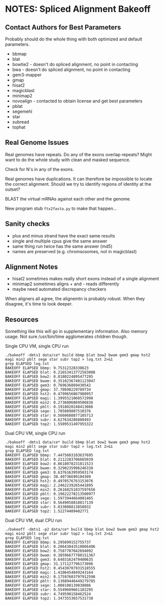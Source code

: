 NOTES: Spliced Alignment Bakeoff
================================

## Contact Authors for Best Parameters ##

Probably should do the whole thing with both optimized and default parameters.

- bbmap
- blat
- bowtie2 - doesn't do spliced alignment, no point in contacting
- bwa - doesn't do spliced alignment, no point in contacting
- gem3-mapper
- gmap
- hisat2
- magicblast
- minimap2
- novoalign - contacted to obtain license and get best parameters
- pblat
- segemehl
- star
- subread
- tophat

## Real Genome Issues ##

Real genomes have repeats. Do any of the exons overlap repeats? Might want to
do the whole study with clean and masked sequence.

Check for N's in any of the exons.

Real genomes have duplications. It can therefore be impossible to locate the
correct alignment. Should we try to identify regions of identity at the outset?

BLAST the virtual mRNAs against each other and the genome.

New program stub `ftx2fasta.py` to make that happen...

## Sanity checks ##

- plus and minus strand have the exact same results
- single and multiple cpus give the same answer
- same thing run twice has the same answer (md5)
- names are preserved (e.g. chromsosomes, not in magicblast)

## Alignment Notes ##

- hisat2 sometimes makes really short exons instead of a single alignment
- minimap2 sometimes aligns + and - reads differently
- maybe need automated discrepancy checkers

When aligners all agree, the alignemtn is probably robust. When they disagree,
it's time to look deeper.


## Resources ##

Something like this will go in supplementary information. Also memory usage.
Not sure /usr/bin/time agglomerates children though.

Single CPU VM, single CPU run

```
./bakeoff -dmts1 data/ce* build bbmp blat bow2 bwam gem3 gmap hst2 magi min2 pblt sege star subr top2 > log.txt 2>&1
grep ELAPSED log.txt
BAKEOFF ELAPSED bbmp: 9.75312328338623
BAKEOFF ELAPSED blat: 0.21653413772583008
BAKEOFF ELAPSED bow2: 0.8180224895477295
BAKEOFF ELAPSED bwam: 0.35102367401123047
BAKEOFF ELAPSED gem3: 0.769636869430542
BAKEOFF ELAPSED gmap: 37.78698229789734
BAKEOFF ELAPSED hst2: 0.4799656867980957
BAKEOFF ELAPSED magi: 1.3995521068572998
BAKEOFF ELAPSED min2: 0.2736806869506836
BAKEOFF ELAPSED pblt: 0.1918020248413086
BAKEOFF ELAPSED sege: 1.705089807510376
BAKEOFF ELAPSED star: 0.5660688877105713
BAKEOFF ELAPSED subr: 4.627634286880493
BAKEOFF ELAPSED top2: 1.5509531497955322
```

Dual CPU VM, single CPU run

```
./bakeoff -dmts1 data/ce* build bbmp blat bow2 bwam gem3 gmap hst2 magi min2 pblt sege star subr top2 > log.txt 2>&1
grep ELAPSED log.txt
BAKEOFF ELAPSED bbmp: 7.4475603103637695
BAKEOFF ELAPSED blat: 0.2112283706665039
BAKEOFF ELAPSED bow2: 0.8618078231811523
BAKEOFF ELAPSED bwam: 0.3290235996246338
BAKEOFF ELAPSED gem3: 0.6376163959503174
BAKEOFF ELAPSED gmap: 38.40736699104309
BAKEOFF ELAPSED hst2: 0.4970576763153076
BAKEOFF ELAPSED magi: 2.2462239265441895
BAKEOFF ELAPSED min2: 0.26168251037597656
BAKEOFF ELAPSED pblt: 0.19622278213500977
BAKEOFF ELAPSED sege: 1.5973944664001465
BAKEOFF ELAPSED star: 0.5649058818817139
BAKEOFF ELAPSED subr: 5.033008813858032
BAKEOFF ELAPSED top2: 1.52274489402771
```


Dual CPU VM, dual CPU run

```
./bakeoff -dmts1 -p2 data/ce* build bbmp blat bow2 bwam gem3 gmap hst2 magi min2 pblt sege star subr top2 > log.txt 2>&1
grep ELAPSED log.txt
BAKEOFF ELAPSED bbmp: 6.295899152755737
BAKEOFF ELAPSED blat: 0.20643043518066406
BAKEOFF ELAPSED bow2: 0.7587707042694092
BAKEOFF ELAPSED bwam: 0.38596677780151367
BAKEOFF ELAPSED gem3: 0.6403162479400635
BAKEOFF ELAPSED gmap: 31.171127796173096
BAKEOFF ELAPSED hst2: 0.45430707931518555
BAKEOFF ELAPSED magi: 1.4106454849243164
BAKEOFF ELAPSED min2: 0.17597603797912598
BAKEOFF ELAPSED pblt: 0.13689446449279785
BAKEOFF ELAPSED sege: 1.008108139038086
BAKEOFF ELAPSED star: 0.5549609661102295
BAKEOFF ELAPSED subr: 4.749590158462524
BAKEOFF ELAPSED top2: 1.3473553657531738
```
